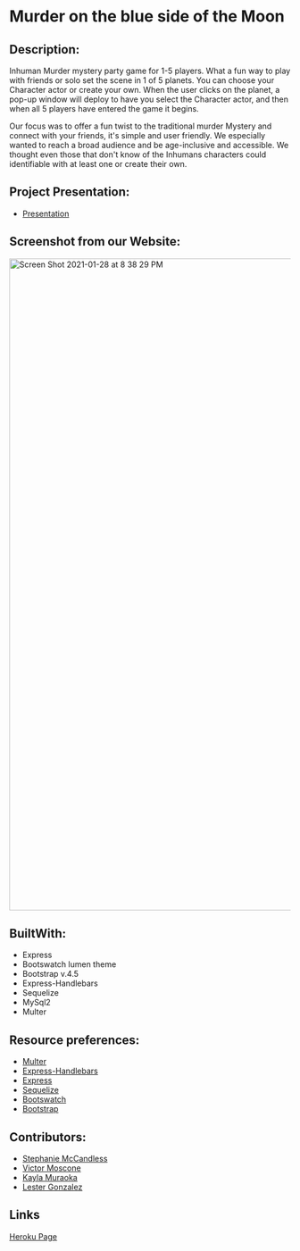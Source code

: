 # Murder on the blue side of the Moon 


## Description:

Inhuman Murder mystery party game for 1-5 players.  What a fun way to play with friends or solo set the scene in 1 of 5 planets. You can choose your Character actor or create your own.  When the user clicks on the planet, a pop-up window will deploy to have you select the Character actor, and then when all 5 players have entered the game it begins. 

Our focus was to offer a fun twist to the traditional murder Mystery and connect with your friends, it's simple and user friendly. We especially wanted to reach a broad audience and be age-inclusive and accessible. We thought even those that don't know of the Inhumans characters could identifiable with at least one or create their own.

## Project Presentation:
* [Presentation](https://docs.google.com/presentation/d/18YGV1h4cPTSxkXj8izCgDhO4qByGFbHRbdG0tfgitiw/edit#slide=id.gb58aa8535d_0_3063)

## Screenshot from our Website:
<img width="1168" alt="Screen Shot 2021-01-28 at 8 38 29 PM" src="https://user-images.githubusercontent.com/71304781/106232432-df149480-61a8-11eb-8c0c-bbb496742209.png">


## BuiltWith:

* Express
* Bootswatch lumen theme
* Bootstrap v.4.5
* Express-Handlebars
* Sequelize
* MySql2
* Multer

## Resource preferences:
* [Multer](https://www.npmjs.com/package/multer)
* [Express-Handlebars](https://www.npmjs.com/package/express3-handlebars)
* [Express](http://expressjs.com/)
* [Sequelize](https://sequelize.org/)
* [Bootswatch](https://bootswatch.com/lumen/)
* [Bootstrap](https://getbootstrap.com/)

## Contributors:
* [Stephanie McCandless](https://github.com/stephimarie )
* [Victor Moscone](https://github.com/VictorMoscone)
* [Kayla Muraoka](https://github.com/kaylamuraoka)
* [Lester Gonzalez](https://github.com/lstvgore)

## Links
[Heroku Page](https://stephimarie.github.io/inhumans/.)
